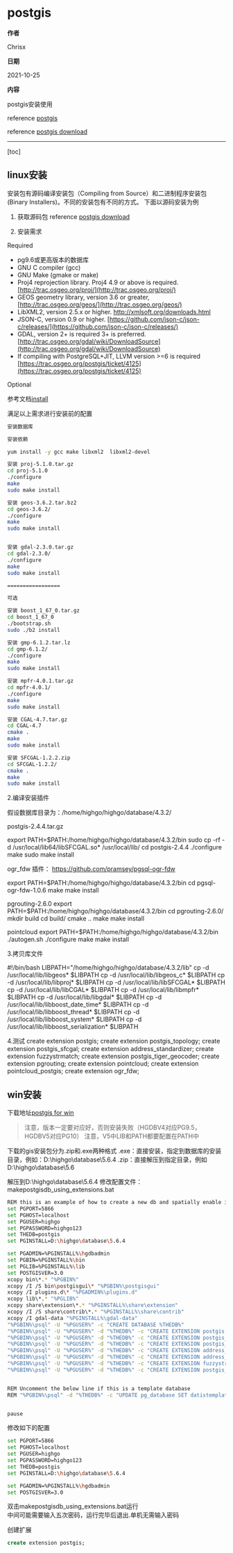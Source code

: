 # postgis

**作者**

Chrisx

**日期**

2021-10-25

**内容**

postgis安装使用

reference [postgis](http://postgis.net/documentation/)

reference [postgis download](https://postgis.net/source/)

----

[toc]

## linux安装

安装包有源码编译安装包（Compiling from Source）和二进制程序安装包(Binary Installers)。不同的安装包有不同的方式。
下面以源码安装为例

1. 获取源码包
reference [postgis download](https://postgis.net/source/)

2. 安装需求

Required

* pg9.6或更高版本的数据库
* GNU C compiler (gcc)
* GNU Make (gmake or make)
* Proj4 reprojection library. Proj4 4.9 or above is required.  [http://trac.osgeo.org/proj/](http://trac.osgeo.org/proj/)
* GEOS geometry library, version 3.6 or greater,[http://trac.osgeo.org/geos/](http://trac.osgeo.org/geos/)
* LibXML2, version 2.5.x or higher. http://xmlsoft.org/downloads.html
* JSON-C, version 0.9 or higher. [https://github.com/json-c/json-c/releases/](https://github.com/json-c/json-c/releases/)
* GDAL, version 2+ is required 3+ is preferred.[http://trac.osgeo.org/gdal/wiki/DownloadSource](http://trac.osgeo.org/gdal/wiki/DownloadSource)
* If compiling with PostgreSQL+JIT, LLVM version >=6 is required [https://trac.osgeo.org/postgis/ticket/4125](https://trac.osgeo.org/postgis/ticket/4125)

Optional

参考文档[install](https://postgis.net/docs/postgis_installation.html#install_short_version)

满足以上需求进行安装前的配置

```sh
安装数据库

安装依赖

yum install -y gcc make libxml2  libxml2-devel

安装 proj-5.1.0.tar.gz
cd proj-5.1.0
./configure
make
sudo make install

安装 geos-3.6.2.tar.bz2
cd geos-3.6.2/
./configure
make
sudo make install


安装 gdal-2.3.0.tar.gz
cd gdal-2.3.0/
./configure
make
sudo make install

=================

可选

安装 boost_1_67_0.tar.gz
cd boost_1_67_0
./bootstrap.sh
sudo ./b2 install

安装 gmp-6.1.2.tar.lz
cd gmp-6.1.2/
./configure
make
sudo make install

安装 mpfr-4.0.1.tar.gz
cd mpfr-4.0.1/
./configure
make
sudo make install

安装 CGAL-4.7.tar.gz
cd CGAL-4.7
cmake .
make
sudo make install

安装 SFCGAL-1.2.2.zip
cd SFCGAL-1.2.2/
cmake .
make
sudo make install


```

2.编译安装插件

假设数据库目录为：/home/highgo/highgo/database/4.3.2/ 

postgis-2.4.4.tar.gz

export PATH=$PATH:/home/highgo/highgo/database/4.3.2/bin
sudo cp -rf -d /usr/local/lib64/libSFCGAL.so* /usr/local/lib/
cd postgis-2.4.4
./configure
make
sudo make install

ogr_fdw 插件： https://github.com/pramsey/pgsql-ogr-fdw

export PATH=$PATH:/home/highgo/highgo/database/4.3.2/bin
cd pgsql-ogr-fdw-1.0.6
make
make install

pgrouting-2.6.0
export PATH=$PATH:/home/highgo/highgo/database/4.3.2/bin
cd pgrouting-2.6.0/
mkdir build
cd build/
cmake ..
make make install

pointcloud
export PATH=$PATH:/home/highgo/highgo/database/4.3.2/bin 
./autogen.sh
./configure
make
make install

3.拷贝库文件

#!/bin/bash
LIBPATH="/home/highgo/highgo/database/4.3.2/lib"
cp -d /usr/local/lib/libgeos* $LIBPATH
cp -d /usr/local/lib/libgeos_c* $LIBPATH
cp -d /usr/local/lib/libproj* $LIBPATH
cp -d /usr/local/lib/libSFCGAL* $LIBPATH
cp -d /usr/local/lib/libCGAL* $LIBPATH
cp -d /usr/local/lib/libmpfr* $LIBPATH
cp -d /usr/local/lib/libgdal* $LIBPATH
cp -d /usr/local/lib/libboost_date_time* $LIBPATH
cp -d /usr/local/lib/libboost_thread* $LIBPATH
cp -d /usr/local/lib/libboost_system* $LIBPATH
cp -d /usr/local/lib/libboost_serialization* $LIBPATH

4.测试
create extension postgis;
create extension postgis_topology;
create extension postgis_sfcgal;
create extension address_standardizer;
create extension fuzzystrmatch;
create extension postgis_tiger_geocoder;
create extension pgrouting;
create extension pointcloud;
create extension pointcloud_postgis;
create extension ogr_fdw;

## win安装

下载地址[postgis for win](http://download.osgeo.org/postgis/windows/)

> 注意，版本一定要对应好，否则安装失败（HGDBV4对应PG9.5， HGDBV5对应PG10）
> 注意，V5中LIB和PATH都要配置在PATH中

下载的gis安装包分为.zip和.exe两种格式
.exe：直接安装，指定到数据库的安装目录，例如：D:\highgo\database\5.6.4
.zip：直接解压到指定目录，例如D:\highgo\database\5.6

解压到D:\highgo\database\5.6.4
修改配置文件：makepostgisdb_using_extensions.bat

```bash
REM this is an example of how to create a new db and spatially enable it using CREATE EXTENSION
set PGPORT=5866
set PGHOST=localhost
set PGUSER=highgo
set PGPASSWORD=highgo123
set THEDB=postgis
set PGINSTALL=D:\highgo\database\5.6.4

set PGADMIN=%PGINSTALL%\hgdbadmin
set PGBIN=%PGINSTALL%\bin
set PGLIB=%PGINSTALL%\lib
set POSTGISVER=3.0
xcopy bin\*.* "%PGBIN%"
xcopy /I /S bin\postgisgui\* "%PGBIN%\postgisgui"
xcopy /I plugins.d\* "%PGADMIN%\plugins.d"
xcopy lib\*.* "%PGLIB%"
xcopy share\extension\*.* "%PGINSTALL%\share\extension"
xcopy /I /S share\contrib\*.* "%PGINSTALL%\share\contrib"
xcopy /I gdal-data "%PGINSTALL%\gdal-data"
"%PGBIN%\psql" -U "%PGUSER%" -c "CREATE DATABASE %THEDB%"
"%PGBIN%\psql" -U "%PGUSER%" -d "%THEDB%" -c "CREATE EXTENSION postgis;"
"%PGBIN%\psql" -U "%PGUSER%" -d "%THEDB%" -c "CREATE EXTENSION postgis_sfcgal;"
"%PGBIN%\psql" -U "%PGUSER%" -d "%THEDB%" -c "CREATE EXTENSION postgis_topology;"
"%PGBIN%\psql" -U "%PGUSER%" -d "%THEDB%" -c "CREATE EXTENSION address_standardizer;"
"%PGBIN%\psql" -U "%PGUSER%" -d "%THEDB%" -c "CREATE EXTENSION address_standardizer_data_us;"
"%PGBIN%\psql" -U "%PGUSER%" -d "%THEDB%" -c "CREATE EXTENSION fuzzystrmatch;"
"%PGBIN%\psql" -U "%PGUSER%" -d "%THEDB%" -c "CREATE EXTENSION postgis_tiger_geocoder;"


REM Uncomment the below line if this is a template database
REM "%PGBIN%\psql" -d "%THEDB%" -c "UPDATE pg_database SET datistemplate = true WHERE datname = '%THEDB%';GRANT ALL ON geometry_columns TO PUBLIC; GRANT ALL ON spatial_ref_sys TO PUBLIC"


pause

```

修改如下的配置

```bash
set PGPORT=5866
set PGHOST=localhost
set PGUSER=highgo
set PGPASSWORD=highgo123
set THEDB=postgis
set PGINSTALL=D:\highgo\database\5.6.4

set PGADMIN=%PGINSTALL%\hgdbadmin
set POSTGISVER=3.0

```

双击makepostgisdb_using_extensions.bat运行  
中间可能需要输入五次密码，运行完毕后退出.单机无需输入密码

创建扩展

```sql
create extension postgis;

```


